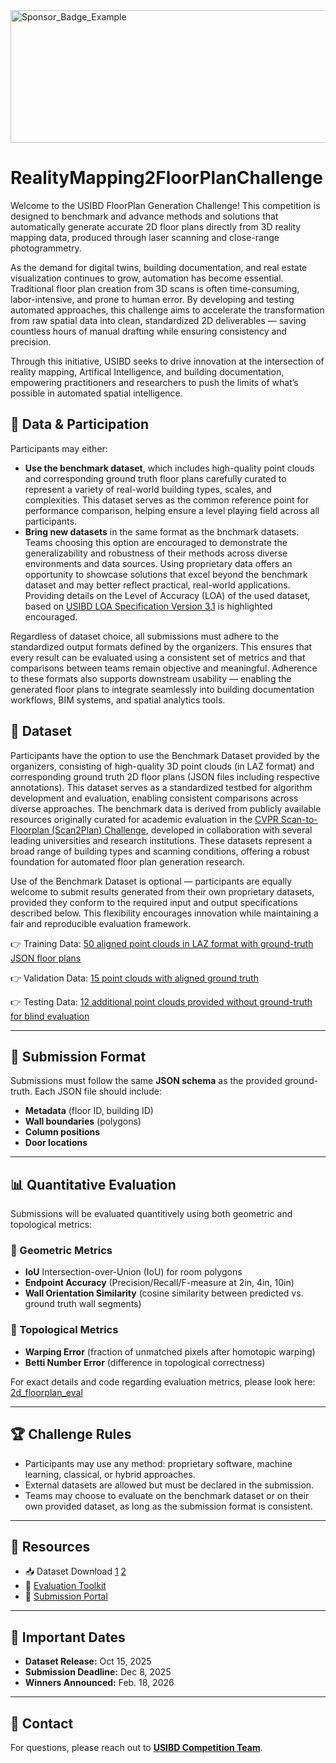 <img width="604" height="212" alt="Sponsor_Badge_Example" src="https://github.com/user-attachments/assets/9321da98-07f7-4928-889e-8131af9993d0" />

# RealityMapping2FloorPlanChallenge  
Welcome to the USIBD FloorPlan Generation Challenge!
This competition is designed to benchmark and advance methods and solutions that automatically generate accurate 2D floor plans directly from 3D reality mapping data, produced through laser scanning and close-range photogrammetry.

As the demand for digital twins, building documentation, and real estate visualization continues to grow, automation has become essential. Traditional floor plan creation from 3D scans is often time-consuming, labor-intensive, and prone to human error. By developing and testing automated approaches, this challenge aims to accelerate the transformation from raw spatial data into clean, standardized 2D deliverables — saving countless hours of manual drafting while ensuring consistency and precision. 

Through this initiative, USIBD seeks to drive innovation at the intersection of reality mapping, Artifical Intelligence, and building documentation, empowering practitioners and researchers to push the limits of what’s possible in automated spatial intelligence.

## 📂 Data & Participation
Participants may either:
- **Use the benchmark dataset**, which includes high-quality point clouds and corresponding ground truth floor plans carefully curated to represent a variety of real-world building types, scales, and complexities. This dataset serves as the common reference point for performance comparison, helping ensure a level playing field across all participants.
- **Bring new datasets** in the same format as the bnchmark datasets. Teams choosing this option are encouraged to demonstrate the generalizability and robustness of their methods across diverse environments and data sources. Using proprietary data offers an opportunity to showcase solutions that excel beyond the benchmark dataset and may better reflect practical, real-world applications. Providing details on the Level of Accuracy (LOA) of the used dataset, based on [USIBD LOA Specification Version 3.1](https://usibd.org/level-of-accuracy/) is highlighted encouraged.

Regardless of dataset choice, all submissions must adhere to the standardized output formats defined by the organizers. This ensures that every result can be evaluated using a consistent set of metrics and that comparisons between teams remain objective and meaningful. Adherence to these formats also supports downstream usability — enabling the generated floor plans to integrate seamlessly into building documentation workflows, BIM systems, and spatial analytics tools.

## 📂 Dataset
Participants have the option to use the Benchmark Dataset provided by the organizers, consisting of high-quality 3D point clouds (in LAZ format) and corresponding ground truth 2D floor plans (JSON files including respective annotations). This dataset serves as a standardized testbed for algorithm development and evaluation, enabling consistent comparisons across diverse approaches. The benchmark data is derived from publicly available resources originally curated for academic evaluation in the [CVPR Scan-to-Floorplan (Scan2Plan) Challenge](https://github.com/GradientSpaces/cv4aec-challenge), developed in collaboration with several leading universities and research institutions. These datasets represent a broad range of building types and scanning conditions, offering a robust foundation for automated floor plan generation research.

Use of the Benchmark Dataset is optional — participants are equally welcome to submit results generated from their own proprietary datasets, provided they conform to the required input and output specifications described below. This flexibility encourages innovation while maintaining a fair and reproducible evaluation framework.

👉 Training Data: [50 aligned point clouds in LAZ format with ground-truth JSON floor plans](https://uofi.box.com/s/tbj6fpx4o3h8uzh9ycumfp50xjq4k959) 

👉 Validation Data: [15 point clouds with aligned ground truth](https://uofi.box.com/s/448iv4eehpbi1nxaacw0es5861aiah6j)

👉 Testing Data: [12 additional point clouds provided without ground-truth for blind evaluation](https://uofi.box.com/s/ebwvgy10hkp1a8fzm6ke5bl4u6ekytb3) 

---
## 📑 Submission Format  

Submissions must follow the same **JSON schema** as the provided ground-truth.  Each JSON file should include:  
- **Metadata** (floor ID, building ID)
- **Wall boundaries** (polygons)  
- **Column positions**
- **Door locations**  
 
---
## 📊 Quantitative Evaluation  
Submissions will be evaluated quantitively using both geometric and topological metrics:

### 🔹 Geometric Metrics  
- **IoU**  Intersection-over-Union (IoU) for room polygons
- **Endpoint Accuracy**  (Precision/Recall/F-measure at 2in, 4in, 10in)
- **Wall Orientation Similarity**  (cosine similarity between predicted vs. ground truth wall segments)

### 🔹 Topological Metrics  
- **Warping Error**   (fraction of unmatched pixels after homotopic warping)
- **Betti Number Error**  (difference in topological correctness)

For exact details and code regarding evaluation metrics, please look here: 
[2d_floorplan_eval](https://github.com/reconstruct/Scan2FloorPlan/tree/main/2d_floorplan_eval)

---
## 🏆 Challenge Rules  
- Participants may use any method: proprietary software, machine learning, classical, or hybrid approaches.
- External datasets are allowed but must be declared in the submission.
- Teams may choose to evaluate on the benchmark dataset or on their own provided dataset, as long as the submission format is consistent.

---
## 🔗 Resources  
- 📥 Dataset Download [1](https://uofi.box.com/s/ur2ieo3lbfsthk7h5hz0mdkx5439z23m)  [2](https://uofi.box.com/s/448iv4eehpbi1nxaacw0es5861aiah6j)
- 🧩 [Evaluation Toolkit](https://uofi.box.com/s/ebwvgy10hkp1a8fzm6ke5bl4u6ekytb3)  
- 🚀 [Submission Portal](https://uofi.app.box.com/f/9a6b181c229a4803bde32f8939edc0b2)  

---
## 📅 Important Dates  
- **Dataset Release:** Oct 15, 2025  
- **Submission Deadline:** Dec 8, 2025 
- **Winners Announced:** Feb. 18, 2026

---
## 📧 Contact  
For questions, please reach out to **[USIBD Competition Team](mani.golparvar@usbid.org)**.  
